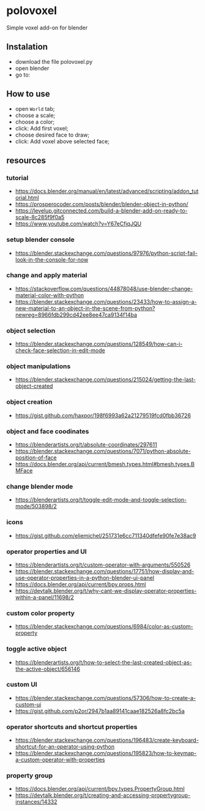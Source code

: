 # polovoxel

Simple voxel add-on for blender

## Instalation

- download the file polovoxel.py
- open blender
- go to:

## How to use

- open `World` tab;
- choose a scale;
- choose a color;
- click: Add first voxel;
- choose desired face to draw;
- click: Add voxel above selected face;

## resources

### tutorial

- https://docs.blender.org/manual/en/latest/advanced/scripting/addon_tutorial.html
- https://prosperocoder.com/posts/blender/blender-object-in-python/
- https://levelup.gitconnected.com/build-a-blender-add-on-ready-to-scale-8c285f9f0a5
- https://www.youtube.com/watch?v=Y67eCfiqJQU

### setup blender console

- https://blender.stackexchange.com/questions/97976/python-script-fail-look-in-the-console-for-now

### change and apply material

- https://stackoverflow.com/questions/44878048/use-blender-change-material-color-with-python
- https://blender.stackexchange.com/questions/23433/how-to-assign-a-new-material-to-an-object-in-the-scene-from-python?newreg=8966fdb299cd42ee8ee47ca9134f14ba

### object selection

- https://blender.stackexchange.com/questions/128549/how-can-i-check-face-selection-in-edit-mode

### object manipulations

- https://blender.stackexchange.com/questions/215024/getting-the-last-object-created

### object creation

- https://gist.github.com/haxpor/198f6993a62a21279519fcd0fbb36726

### object and face coodinates

- https://blenderartists.org/t/absolute-coordinates/297611
- https://blender.stackexchange.com/questions/7071/python-absolute-position-of-face
- https://docs.blender.org/api/current/bmesh.types.html#bmesh.types.BMFace

### change blender mode

- https://blenderartists.org/t/toggle-edit-mode-and-toggle-selection-mode/503898/2

### icons

- https://gist.github.com/eliemichel/251731e6cc711340dfefe90fe7e38ac9

### operator properties and UI

- https://blenderartists.org/t/custom-operator-with-arguments/550526
- https://blender.stackexchange.com/questions/17751/how-display-and-use-operator-properties-in-a-python-blender-ui-panel
- https://docs.blender.org/api/current/bpy.props.html
- https://devtalk.blender.org/t/why-cant-we-display-operator-properties-within-a-panel/11698/2

### custom color property

- https://blender.stackexchange.com/questions/6984/color-as-custom-property

### toggle active object

- https://blenderartists.org/t/how-to-select-the-last-created-object-as-the-active-object/656146

### custom UI

- https://blender.stackexchange.com/questions/57306/how-to-create-a-custom-ui
- https://gist.github.com/p2or/2947b1aa89141caae182526a8fc2bc5a

### operator shortcuts and shortcut properties

- https://blender.stackexchange.com/questions/196483/create-keyboard-shortcut-for-an-operator-using-python
- https://blender.stackexchange.com/questions/195823/how-to-keymap-a-custom-operator-with-properties

### property group

- https://docs.blender.org/api/current/bpy.types.PropertyGroup.html
- https://devtalk.blender.org/t/creating-and-accessing-propertygroup-instances/14332
